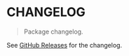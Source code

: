 # CHANGELOG

> Package changelog.

See [GitHub Releases](https://github.com/stdlib-js/strided-base-offset-view/releases) for the changelog.
